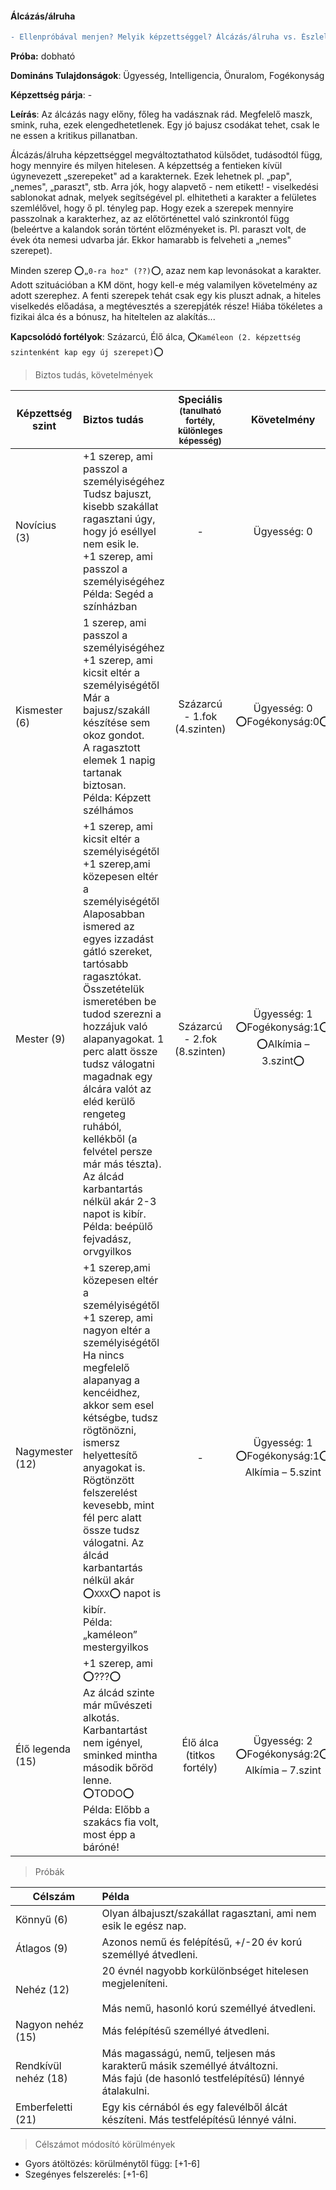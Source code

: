 #### Álcázás/álruha

````diff
- Ellenpróbával menjen? Melyik képzettséggel? Álcázás/álruha vs. Észlelés VAGY Emberismeret??
````

**Próba:** dobható

**Domináns Tulajdonságok**: Ügyesség, Intelligencia, Önuralom,
Fogékonyság

**Képzettség párja**: -

**Leírás**: Az álcázás nagy előny, főleg ha vadásznak rád. Megfelelő maszk, smink, ruha, ezek elengedhetetlenek. Egy jó bajusz csodákat tehet, csak le ne essen a kritikus pillanatban.

Álcázás/álruha képzettséggel megváltoztathatod külsődet, tudásodtól függ, hogy mennyire és milyen hitelesen. A képzettség a fentieken kívül úgynevezett „szerepeket" ad a karakternek. Ezek lehetnek pl. „pap", „nemes", „paraszt", stb. Arra jók, hogy alapvető - nem etikett! - viselkedési sablonokat adnak, melyek segítségével pl. elhitetheti a karakter a felületes szemlélővel, hogy ő pl. tényleg pap. Hogy ezek a szerepek mennyire passzolnak a karakterhez, az az előtörténettel való szinkrontól függ (beleértve a kalandok során történt előzményeket is. Pl. paraszt volt, de évek óta nemesi udvarba jár. Ekkor hamarabb is felveheti a „nemes" szerepet).

Minden szerep ⭕`„0-ra hoz" (??)`⭕, azaz nem kap levonásokat a karakter.
Adott szituációban a KM dönt, hogy kell-e még valamilyen követelmény az
adott szerephez. A fenti szerepek tehát csak egy kis pluszt adnak, a
hiteles viselkedés előadása, a megtévesztés a szerepjáték része! Hiába
tökéletes a fizikai álca és a bónusz, ha hiteltelen az alakítás\...

**Kapcsolódó fortélyok**: Százarcú, Élő álca, ⭕`Kaméleon (2. képzettség szintenként kap egy új szerepet)`⭕

> Biztos tudás, követelmények

| Képzettség szint | Biztos tudás  | Speciális <br /> <sub>(tanulható fortély, különleges  képesség)</sub> | Követelmény |
| ----- | :----- | :-----: | :-----: |
| Novícius (3)     | +1 szerep, ami passzol a személyiségéhez <br /> Tudsz bajuszt, kisebb szakállat ragasztani úgy, hogy jó eséllyel nem esik le. <br />+1 szerep, ami passzol a személyiségéhez <br />Példa: Segéd a színházban | - | Ügyesség: 0 |
| Kismester (6)    | 1 szerep, ami passzol a személyiségéhez<br />+1 szerep, ami kicsit eltér a személyiségétől<br />Már a bajusz/szakáll készítése sem okoz gondot.<br />A ragasztott elemek 1 napig tartanak biztosan.<br />Példa: Képzett szélhámos  | Százarcú - 1.fok (4.szinten) | Ügyesség: 0<br />⭕Fogékonyság:0⭕ |
| Mester (9)       | +1 szerep, ami kicsit eltér a személyiségétől<br />+1 szerep,ami közepesen eltér a személyiségétől<br />Alaposabban ismered az egyes izzadást gátló szereket, tartósabb ragasztókat. Összetételük ismeretében be tudod szerezni a hozzájuk való alapanyagokat. 1 perc alatt össze tudsz válogatni magadnak egy álcára valót az eléd kerülő rengeteg ruhából, kellékből (a felvétel persze már más tészta).<br />Az álcád karbantartás nélkül akár 2-3 napot is kibír.<br />Példa: beépülő fejvadász, orvgyilkos    | Százarcú - 2.fok (8.szinten) | Ügyesség: 1<br />⭕Fogékonyság:1⭕<br />⭕Alkímia – 3.szint⭕ |
| Nagymester (12)  | +1 szerep,ami közepesen eltér a személyiségétől<br />+1 szerep, ami nagyon eltér a személyiségétől<br />Ha nincs megfelelő alapanyag a kencéidhez, akkor sem esel kétségbe, tudsz rögtönözni, ismersz helyettesítő anyagokat is. Rögtönzött felszerelést kevesebb, mint fél perc alatt össze tudsz válogatni. Az álcád karbantartás nélkül akár ⭕`XXX`⭕ napot is kibír.<br />Példa: „kaméleon” mestergyilkos   | - | Ügyesség: 1<br />⭕Fogékonyság:1⭕<br />Alkímia – 5.szint |
| Élő legenda (15) | +1 szerep, ami ⭕???⭕<br />Az álcád szinte már művészeti alkotás. Karbantartást nem igényel, sminked mintha második bőröd lenne. ⭕TODO⭕<br />Példa: Előbb a szakács fia volt, most épp a báróné!  | Élő álca<br />(titkos fortély) | Ügyesség: 2<br />⭕Fogékonyság:2⭕<br />Alkímia – 7.szint |

> Próbák

| Célszám | Példa  |
| ----------- | :----------- |
| Könnyű       (6)  | Olyan álbajuszt/szakállat ragasztani, ami nem esik le egész nap.  |
| Átlagos      (9)  |Azonos nemű és felépítésű, +/-20 év korú személlyé átvedleni.      |
| Nehéz        (12) | 20 évnél nagyobb korkülönbséget hitelesen megjeleníteni. <br /><br />Más nemű, hasonló korú személlyé átvedleni. |
| Nagyon nehéz (15) | Más felépítésű személlyé átvedleni. |
| Rendkívül nehéz (18) | Más magasságú, nemű, teljesen más karakterű másik személlyé átváltozni.<br />Más fajú (de hasonló testfelépítésű) lénnyé átalakulni. |
| Emberfeletti (21) | Egy kis cérnából és egy falevélből álcát készíteni. Más testfelépítésű lénnyé válni. |

> Célszámot módosító körülmények

- Gyors átöltözés: körülménytől függ: \[+1-6\]
- Szegényes felszerelés: \[+1-6\]
